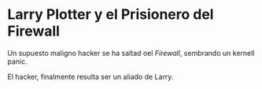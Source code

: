 # Larry Plotter y el Prisionero del Firewall

Un supuesto maligno hacker se ha saltad oel *Firewall*, sembrando un
kernell panic.

El hacker, finalmente resulta ser un aliado de Larry.
